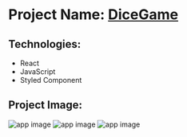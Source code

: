 # Project Name: [DiceGame](https://reactdice-game.netlify.app)

## Technologies:
- React
- JavaScript
- Styled Component

## Project Image:
![app image](https://i.ibb.co/ZBbf2V6/1.png)
![app image](https://i.ibb.co/HC9B5D5/2.png)
![app image](https://i.ibb.co/WgjzDC7/3.png)
